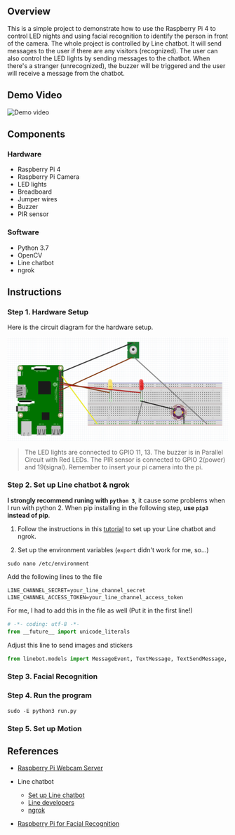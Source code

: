 ## Overview

This is a simple project to demonstrate how to use the Raspberry Pi 4 to control LED nights and using facial recognition to identify the person in front of the camera. The whole project is controlled by Line chatbot. It will send messages to the user if there are any visitors (recognized). The user can also control the LED lights by sending messages to the chatbot. When there's a stranger (unrecognized), the buzzer will be triggered and the user will receive a message from the chatbot. 

## Demo Video

![Demo video]()

## Components
### Hardware

- Raspberry Pi 4
- Raspberry Pi Camera
- LED lights
- Breadboard
- Jumper wires
- Buzzer
- PIR sensor


### Software

- Python 3.7
- OpenCV
- Line chatbot
- ngrok

## Instructions

### Step 1. Hardware Setup

Here is the circuit diagram for the hardware setup.

![circuit diagram](https://github.com/Matthew-HMS/Patrol-night-light/blob/main/readme_img/circuit.png)

> The LED lights are connected to GPIO 11, 13. The buzzer is in Parallel Circuit with Red LEDs. The PIR sensor is connected to GPIO 2(power) and 19(signal). Remember to insert your pi camera into the pi.

### Step 2. Set up Line chatbot & ngrok

**I strongly recommend runing with `python 3`**, it cause some problems when I run with python 2. When pip installing in the following step, **use `pip3` instead of pip**.

1. Follow the instructions in this [tutorial](https://hackmd.io/@Xiugapurin/S1siaZwht) to set up your Line chatbot and ngrok.

2. Set up the environment variables (`export` didn't work for me, so...)
```shell
sudo nano /etc/environment
```
Add the following lines to the file
```shell
LINE_CHANNEL_SECRET=your_line_channel_secret
LINE_CHANNEL_ACCESS_TOKEN=your_line_channel_access_token
```
For me, I had to add this in the file as well (Put it in the first line!)
```python
# -*- coding: utf-8 -*-
from __future__ import unicode_literals
```
Adjust this line to send images and stickers
```python
from linebot.models import MessageEvent, TextMessage, TextSendMessage, ImageMessage, StickerSendMessage, ImageSendMessage
```

### Step 3. Facial Recognition


### Step 4. Run the program

```shell
sudo -E python3 run.py
```

### Step 5. Set up Motion












## References

- [Raspberry Pi Webcam Server](https://pimylifeup.com/raspberry-pi-webcam-server/)
- Line chatbot
    - [Set up Line chatbot](https://hackmd.io/@Xiugapurin/S1siaZwht)
    - [Line developers](https://developers.line.biz/en/)
    - [ngrok](https://ngrok.com/)



- [Raspberry Pi for Facial Recognition](https://www.tomshardware.com/how-to/raspberry-pi-facial-recognition#:~:text=Part%201%3A%20Install%20Dependencies%20for%20Raspberry%20Pi%20Facial,5.%20Install%20face_recognition.%20...%206%206.%20Install%20imutils)

